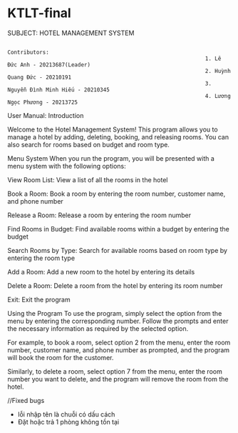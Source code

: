# KTLT-final
SUBJECT: HOTEL MANAGEMENT SYSTEM
                                                
                                                               
                                                               
                                                                  Contributors:
                                                                  1. Lê Đức Anh - 20213687(Leader)
                                                                  2. Huỳnh Quang Đức - 20210191
                                                                  3. Nguyễn Đình Minh Hiếu - 20210345 
                                                                  4. Lương Ngọc Phương - 20213725
                                                                  
User Manual:
Introduction

Welcome to the Hotel Management System! This program allows you to manage a hotel by adding, deleting, booking, and releasing rooms. You can also search for rooms based on budget and room type.

Menu System
When you run the program, you will be presented with a menu system with the following options:

View Room List: View a list of all the rooms in the hotel

Book a Room: Book a room by entering the room number, customer name, and phone number

Release a Room: Release a room by entering the room number

Find Rooms in Budget: Find available rooms within a budget by entering the budget

Search Rooms by Type: Search for available rooms based on room type by entering the room type

Add a Room: Add a new room to the hotel by entering its details

Delete a Room: Delete a room from the hotel by entering its room number

Exit: Exit the program

Using the Program
To use the program, simply select the option from the menu by entering the corresponding number. Follow the prompts and enter the necessary information as required by the selected option.

For example, to book a room, select option 2 from the menu, enter the room number, customer name, and phone number as prompted, and the program will book the room for the customer.

Similarly, to delete a room, select option 7 from the menu, enter the room number you want to delete, and the program will remove the room from the hotel.





//Fixed bugs

- lỗi nhập tên là chuỗi có dấu cách 
- Đặt hoặc trả 1 phòng không tồn tại
